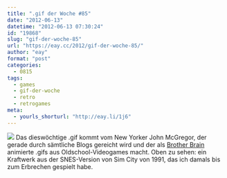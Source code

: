 ```yaml
---
title: ".gif der Woche #85"
date: "2012-06-13"
datetime: "2012-06-13 07:30:24"
id: "19868"
slug: "gif-der-woche-85"
url: "https://eay.cc/2012/gif-der-woche-85/"
author: "eay"
format: "post"
categories:
  - 0815
tags:
  - games
  - gif-der-woche
  - retro
  - retrogames
meta:
  - yourls_shorturl: "http://eay.li/1j6"
---
```


![](https://eay.cc/uploads/2012/brotherbrain.gif) Das dieswöchtige .gif kommt vom New Yorker John McGregor, der gerade durch sämtliche Blogs gereicht wird und der als [Brother Brain](http://brotherbrain.tumblr.com/) animierte .gifs aus Oldschool-Videogames macht. Oben zu sehen: ein Kraftwerk aus der SNES-Version von Sim City von 1991, das ich damals bis zum Erbrechen gespielt habe.
